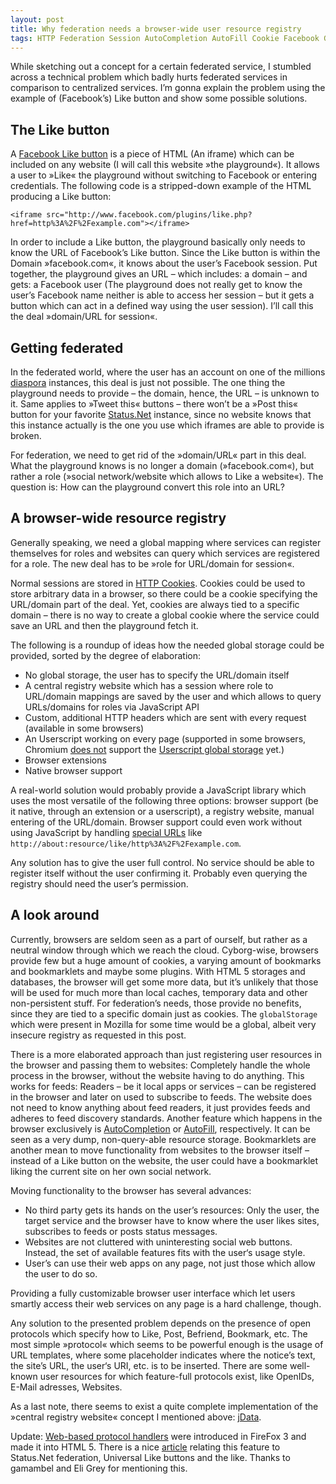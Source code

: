 ```yaml
---
layout: post
title: Why federation needs a browser-wide user resource registry
tags: HTTP Federation Session AutoCompletion AutoFill Cookie Facebook Greasemonkey HTML IFrame Like OpenID Diaspora globalStorage jData localStorage StatusNet
---
```


While sketching out a concept for a certain federated service, I stumbled across a technical problem which badly hurts federated services in comparison to centralized services. I’m gonna explain the problem using the example of (Facebook’s) Like button and show some possible solutions.

## The Like button

A [Facebook Like button](http://developers.facebook.com/docs/reference/plugins/like) is a piece of HTML (An iframe) which can be included on any website (I will call this website »the playground«). It allows a user to »Like« the playground without switching to Facebook or entering credentials. The following code is a stripped-down example of the HTML producing a Like button:

```
<iframe src="http://www.facebook.com/plugins/like.php?href=http%3A%2F%2Fexample.com"></iframe>
```

In order to include a Like button, the playground basically only needs to know the URL of Facebook’s Like button. Since the Like button is within the Domain »facebook.com«, it knows about the user’s Facebook session. Put together, the playground gives an URL – which includes: a domain – and gets: a Facebook user (The playground does not really get to know the user’s Facebook name neither is able to access her session – but it gets a button which can act in a defined way using the user session). I’ll call this the deal »domain/URL for session«.

## Getting federated

In the federated world, where the user has an account on one of the millions [diaspora](http://joindiaspora.com) instances, this deal is just not possible. The one thing the playground needs to provide – the domain, hence, the URL – is unknown to it. Same applies to »Tweet this« buttons – there won’t be a »Post this« button for your favorite [Status.Net](http://status.net) instance, since no website knows that this instance actually is the one you use which iframes are able to provide is broken.

For federation, we need to get rid of the »domain/URL« part in this deal. What the playground knows is no longer a domain (»facebook.com«), but rather a role (»social network/website which allows to Like a website«). The question is: How can the playground convert this role into an URL?

## A browser-wide resource registry

Generally speaking, we need a global mapping where services can register themselves for roles and websites can query which services are registered for a role. The new deal has to be »role for URL/domain for session«.

Normal sessions are stored in [HTTP Cookies](https://en.wikipedia.org/HTTP_Cookies). Cookies could be used to store arbitrary data in a browser, so there could be a cookie specifying the URL/domain part of the deal. Yet, cookies are always tied to a specific domain – there is no way to create a global cookie where the service could save an URL and then the playground fetch it.

The following is a roundup of ideas how the needed global storage could be provided, sorted by the degree of elaboration:

  * No global storage, the user has to specify the URL/domain itself
  * A central registry website which has a session where role to URL/domain mappings are saved by the user and which allows to query URLs/domains for roles via JavaScript API
  * Custom, additional HTTP headers which are sent with every request (available in some browsers)
  * An Userscript working on every page (supported in some browsers, Chromium [does not](https://sites.google.com/a/chromium.org/dev/developers/design-documents/user-scripts) support the [Userscript global storage](http://wiki.greasespot.net/Greasemonkey_Manual:API) yet.)
  * Browser extensions
  * Native browser support

A real-world solution would probably provide a JavaScript library which uses the most versatile of the following three options: browser support (be it native, through an extension or a userscript), a registry website, manual entering of the URL/domain. Browser support could even work without using JavaScript by handling [special URLs](http://en.wikipedia.org/wiki/About:_URI_scheme) like `http://about:resource/like/http%3A%2F%2Fexample.com`.

Any solution has to give the user full control. No service should be able to register itself without the user confirming it. Probably even querying the registry should need the user’s permission.

## A look around

Currently, browsers are seldom seen as a part of ourself, but rather as a neutral window through which we reach the cloud. Cyborg-wise, browsers provide few but a huge amount of cookies, a varying amount of bookmarks and bookmarklets and maybe some plugins. With HTML 5 storages and databases, the browser will get some more data, but it’s unlikely that those will be used for much more than local caches, temporary data and other non-persistent stuff. For federation’s needs, those provide no benefits, since they are tied to a specific domain just as cookies. The `globalStorage` which were present in Mozilla for some time would be a global, albeit very insecure registry as requested in this post.

There is a more elaborated approach than just registering user resources in the browser and passing them to websites: Completely handle the whole process in the browser, without the website having to do anything. This works for feeds: Readers – be it local apps or services – can be registered in the browser and later on used to subscribe to feeds. The website does not need to know anything about feed readers, it just provides feeds and adheres to feed discovery standards. Another feature which happens in the browser exclusively is [AutoCompletion](http://en.wikipedia.org/wiki/Autocomplete) or [AutoFill](http://google.com/support/chrome/bin/answer.py?answer=142893), respectively. It can be seen as a very dump, non-query-able resource storage. Bookmarklets are another mean to move functionality from websites to the browser itself – instead of a Like button on the website, the user could have a bookmarklet liking the current site on her own social network.

Moving functionality to the browser has several advances:

  * No third party gets its hands on the user’s resources: Only the user, the target service and the browser have to know where the user likes sites, subscribes to feeds or posts status messages.
  * Websites are not cluttered with uninteresting social web buttons. Instead, the set of available features fits with the user‘s usage style.
  * User’s can use their web apps on any page, not just those which allow the user to do so.

Providing a fully customizable browser user interface which let users smartly access their web services on any page is a hard challenge, though.

Any solution to the presented problem depends on the presence of open protocols which specify how to Like, Post, Befriend, Bookmark, etc. The most simple »protocol« which seems to be powerful enough is the usage of URL templates, where some placeholder indicates where the notice’s text, the site’s URL, the user‘s URI, etc. is to be inserted. There are some well-known user resources for which feature-full protocols exist, like OpenIDs, E-Mail adresses, Websites.

As a last note, there seems to exist a quite complete implementation of the »central registry website« concept I mentioned above: [jData](https://github.com/eligrey/jData-host).

Update: [Web-based protocol handlers](https://developer.mozilla.org/en/web-based_protocol_handlers) were introduced in FireFox 3 and made it into HTML 5. There is a nice [article](http://blog.mozilla.com/webdev/2010/07/26/registerprotocolhandler-enhancing-the-federated-web/) relating this feature to Status.Net federation, Universal Like buttons and the like. Thanks to gamambel and Eli Grey for mentioning this.

